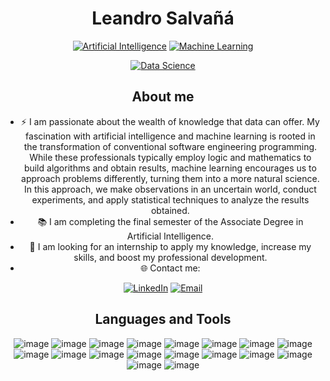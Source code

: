 
<!--
**salvanya/salvanya** is a ✨ _special_ ✨ repository because its `README.md` (this file) appears on your GitHub profile.

Here are some ideas to get you started:

- 🔭 I’m currently working on ...
- 🌱 I’m currently learning ...
- 👯 I’m looking to collaborate on ...
- 🤔 I’m looking for help with ...
- 💬 Ask me about ...
- 📫 How to reach me: ...
- 😄 Pronouns: ...
- ⚡ Fun fact: ...
-->

<h1 align="center">Leandro Salvañá</h1>
<div align="center">

[![Artificial Intelligence](
https://img.shields.io/static/v1?label=&message=Artificial+Intelligence&color=%23BB0000&style=for-the-badge)](https://)
[![Machine Learning](https://img.shields.io/static/v1?label=&message=Machine+Learning&color=%23415A77&style=for-the-badge)](https://)

[![Data Science](https://img.shields.io/static/v1?label=&message=Data+Science&color=%23A74482&style=for-the-badge)](https://)

</div>

<h2 align="center">About me</h2>
<div align="center">

- ⚡ I am passionate about the wealth of knowledge that data can offer. My fascination with artificial intelligence and machine learning is rooted in the transformation of conventional software engineering programming. While these professionals typically employ logic and mathematics to build algorithms and obtain results, machine learning encourages us to approach problems differently, turning them into a more natural science. In this approach, we make observations in an uncertain world, conduct experiments, and apply statistical techniques to analyze the results obtained.
- 📚 I am completing the final semester of the Associate Degree in Artificial Intelligence.
- 💼 I am looking for an internship to apply my knowledge, increase my skills, and boost my professional development.
- 🌐 Contact me:

</div>
<div align="center">

[![LinkedIn](https://img.shields.io/static/v1?label=&message=LinkedIn&color=%230A66C2&style=for-the-badge&logo=linkedin)](https://www.linkedin.com/in/leandro-salva%C3%B1%C3%A1/?locale=en_US)
[![Email](https://img.shields.io/static/v1?label=&message=Email&color=%23EA4335&style=for-the-badge&logo=maildotru)](mailto:leandrosalvana@gmail.com)

</div>

<h2 align="center">Languages and Tools</h2>

<div align="center">

![image](https://img.shields.io/badge/Python-FFD43B?style=for-the-badge&logo=python&logoColor=blue)
![image](https://img.shields.io/badge/Numpy-777BB4?style=for-the-badge&logo=numpy&logoColor=white)
![image](https://img.shields.io/badge/Pandas-2C2D72?style=for-the-badge&logo=pandas&logoColor=white)
![image](https://img.shields.io/badge/Plotly-239120?style=for-the-badge&logo=plotly&logoColor=white)
![image](https://img.shields.io/badge/SciPy-654FF0?style=for-the-badge&logo=SciPy&logoColor=white)
![image](https://img.shields.io/badge/scikit_learn-F7931E?style=for-the-badge&logo=scikit-learn&logoColor=white)
![image](https://img.shields.io/badge/TensorFlow-FF6F00?style=for-the-badge&logo=TensorFlow&logoColor=white)
![image](https://img.shields.io/badge/Keras-FF0000?style=for-the-badge&logo=keras&logoColor=white)
![image](https://img.shields.io/badge/GIT-E44C30?style=for-the-badge&logo=git&logoColor=white)
![image](https://img.shields.io/badge/GitHub-100000?style=for-the-badge&logo=github&logoColor=white)
![image](https://img.shields.io/badge/VSCode-0078D4?style=for-the-badge&logo=visual%20studio%20code&logoColor=white)
![image](https://img.shields.io/badge/conda-342B029.svg?&style=for-the-badge&logo=anaconda&logoColor=white)
![image](https://img.shields.io/badge/Jupyter-F37626.svg?&style=for-the-badge&logo=Jupyter&logoColor=white)
![image](https://img.shields.io/badge/Streamlit-FF4B4B?style=for-the-badge&logo=Streamlit&logoColor=white)
![image](https://img.shields.io/badge/Microsoft%20SQL%20Server-CC2927?style=for-the-badge&logo=microsoft%20sql%20server&logoColor=white)
![image](https://img.shields.io/badge/PowerBI-F2C811?style=for-the-badge&logo=Power%20BI&logoColor=white)
![image](https://img.shields.io/badge/LaTeX-47A141?style=for-the-badge&logo=LaTeX&logoColor=white)
![image](https://img.shields.io/badge/Docker-2CA5E0?style=for-the-badge&logo=docker&logoColor=white)


</div>

